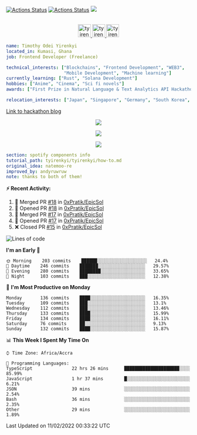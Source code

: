 [![Actions Status](https://github.com/tyirenkyi/tyirenkyi/workflows/wakatime-stats/badge.svg)](https://github.com/tyirenkyi/tyirenkyi/actions)
[![Actions Status](https://github.com/tyirenkyi/tyirenkyi/workflows/update-gh-activity/badge.svg)](https://github.com/tyirenkyi/tyirenkyi/actions)
![](https://visitor-badge.glitch.me/badge?page_id=tyirenkyi.tyirenkyi)

<p align="center">
<br/>
<a href="https://twitter.com/toyirenkyi">
  <img alt="tyirenkyi | Twitter" width="35px" src="https://drive.google.com/uc?export=view&id=1CwWfGcNmTNzSI-XmaLk0gvbHVaD5xkwx" />
</a>
<a href="https://www.linkedin.com/in/timothy-yirenkyi-b45b9b137/">
  <img alt="tyirenkyi's LinkedIN" width="35px" src="https://drive.google.com/uc?export=view&id=1S5uFDldRcrkoVMfQXsWIS2_u6vXLJhJS" />
</a
<a href="https://open.spotify.com/user/6jyx0hj1911n2xd4rm3vwm8j9?si=f0e62187bc474bdf">
  <img alt="tyirenkyi's Spotify" width="35px" src="https://drive.google.com/uc?export=view&id=1mLM5RCv8vHD1eZBYJphW69eo6OVlK-Ti" />
</a>
</p>

```yaml
name: Timothy Odei Yirenkyi
located_in: Kumasi, Ghana
job: Frontend Developer (Freelance)

technical_interests: ["Blockchains", "Frontend Development", "WEB3", 
                      "Mobile Development", "Machine learning"]
currently_learning: ["Rust", "Solana Development"]
hobbies: ["Anime", "Cinema", "Sci fi novels"]
awards: ["First Prize in Natural Language & Text Analytics API Hackathon"]

relocation_interests: ["Japan", "Singapore", "Germany", "South Korea", "UK"]
```

<a href="https://www.expert.ai/blog/the-story-behind-hackathon-winning-peer-reviewers-app">Link to hackathon blog</a>

<p align="center">
  <img alig src="https://github-profile-trophy.vercel.app/?username=tyirenkyi&column=6&rank=SSS,SS,S,AAA,AA,A,B,C" />
</p>


<p align="center">
  <a href="https://tyirenkyi.vercel.app/api/now-playing?open">
    <!-- Music bars move to the beat and are colored based on the track's happiness, danceability and energy! -->
    <img src="https://tyirenkyi.vercel.app/api/now-playing">
  </a>
</p>

<p align="center">
  <img src="https://tyirenkyi.vercel.app/api/top-played">
</p>
 
```yaml
section: spotify components info
tutorial_path: tyirenkyi/tyirenkyi/how-to.md
original_idea: natemoo-re
improved_by: andyruwruw
note: thanks to both of them!
```


**:zap: Recent Activity:**

<!--START_SECTION:activity-->
1. 🎉 Merged PR [#18](https://github.com/0xPratik/EpicSol/pull/18) in [0xPratik/EpicSol](https://github.com/0xPratik/EpicSol)
2. 💪 Opened PR [#18](https://github.com/0xPratik/EpicSol/pull/18) in [0xPratik/EpicSol](https://github.com/0xPratik/EpicSol)
3. 🎉 Merged PR [#17](https://github.com/0xPratik/EpicSol/pull/17) in [0xPratik/EpicSol](https://github.com/0xPratik/EpicSol)
4. 💪 Opened PR [#17](https://github.com/0xPratik/EpicSol/pull/17) in [0xPratik/EpicSol](https://github.com/0xPratik/EpicSol)
5. ❌ Closed PR [#15](https://github.com/0xPratik/EpicSol/pull/15) in [0xPratik/EpicSol](https://github.com/0xPratik/EpicSol)
<!--END_SECTION:activity-->

<!--START_SECTION:waka-->
![Lines of code](https://img.shields.io/badge/From%20Hello%20World%20I%27ve%20Written-5%20Million%20lines%20of%20code-blue)

**I'm an Early 🐤** 

```text
🌞 Morning    203 commits    ██████░░░░░░░░░░░░░░░░░░░   24.4% 
🌆 Daytime    246 commits    ███████░░░░░░░░░░░░░░░░░░   29.57% 
🌃 Evening    280 commits    ████████░░░░░░░░░░░░░░░░░   33.65% 
🌙 Night      103 commits    ███░░░░░░░░░░░░░░░░░░░░░░   12.38%

```
📅 **I'm Most Productive on Monday** 

```text
Monday       136 commits    ████░░░░░░░░░░░░░░░░░░░░░   16.35% 
Tuesday      109 commits    ███░░░░░░░░░░░░░░░░░░░░░░   13.1% 
Wednesday    112 commits    ███░░░░░░░░░░░░░░░░░░░░░░   13.46% 
Thursday     133 commits    ████░░░░░░░░░░░░░░░░░░░░░   15.99% 
Friday       134 commits    ████░░░░░░░░░░░░░░░░░░░░░   16.11% 
Saturday     76 commits     ██░░░░░░░░░░░░░░░░░░░░░░░   9.13% 
Sunday       132 commits    ████░░░░░░░░░░░░░░░░░░░░░   15.87%

```


📊 **This Week I Spent My Time On** 

```text
⌚︎ Time Zone: Africa/Accra

💬 Programming Languages: 
TypeScript               22 hrs 26 mins      █████████████████████░░░░   85.99% 
JavaScript               1 hr 37 mins        █░░░░░░░░░░░░░░░░░░░░░░░░   6.21% 
JSON                     39 mins             ░░░░░░░░░░░░░░░░░░░░░░░░░   2.54% 
Bash                     36 mins             ░░░░░░░░░░░░░░░░░░░░░░░░░   2.35% 
Other                    29 mins             ░░░░░░░░░░░░░░░░░░░░░░░░░   1.89%

```


 Last Updated on 11/02/2022 00:33:22 UTC
<!--END_SECTION:waka-->

